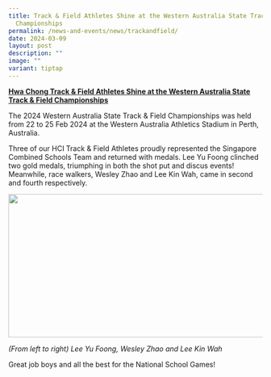 ```yaml
---
title: Track & Field Athletes Shine at the Western Australia State Track & Field
  Championships
permalink: /news-and-events/news/trackandfield/
date: 2024-03-09
layout: post
description: ""
image: ""
variant: tiptap
---
```

<p><strong><u>Hwa Chong Track &amp; Field Athletes Shine at the Western Australia State Track &amp; Field Championships</u></strong>
</p>
<p>The 2024 Western Australia State Track &amp; Field Championships was held
from 22 to 25 Feb 2024 at the Western Australia Athletics Stadium in Perth,
Australia.</p>
<p>Three of our HCI Track &amp; Field Athletes proudly represented the Singapore
Combined Schools Team and returned with medals. Lee Yu Foong clinched two
gold medals, triumphing in both the shot put and discus events! Meanwhile,
race walkers, Wesley Zhao and Lee Kin Wah, came in second and fourth respectively.</p>
<div class="isomer-image-wrapper">
<img style="margin-left:0px;margin-top:0px;" height="284" width="624" src="https://lh7-us.googleusercontent.com/57C-pT7xR8ApJLWR49JwRDQtfSHWTCjKMy1iK1AJ93Qbbeia3V2u8ASP0hZy2O8xsAfN6j9Tw1aqbwUG-3gm4TOyQnpDCZsp9OfJBgPnTfFM-YJQJIoxcWXPp4Txb6I5HS6mb82E6mvphM09uA5L7rU">
</div>
<p><em>(From left to right) Lee Yu Foong, Wesley Zhao and Lee Kin Wah</em>
</p>
<p>Great job boys and all the best for the National School Games!</p>
<p>
<br>
</p>